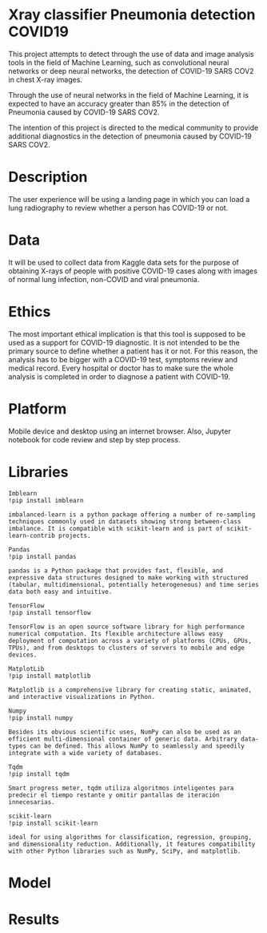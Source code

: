 # Xray classifier Pneumonia detection COVID19
This project attempts to detect through the use of data and image analysis tools in the field of Machine Learning, such as convolutional neural networks or deep neural networks, the detection of COVID-19 SARS COV2 in chest X-ray images.

Through the use of neural networks in the field of Machine Learning, it is expected to have an accuracy greater than 85% in the detection of Pneumonia caused by COVID-19 SARS COV2.

The intention of this project is directed to the medical community to provide additional diagnostics in the detection of pneumonia caused by COVID-19 SARS COV2.

# Description
The user experience will be using a landing page in which you can load a lung radiography to review whether a person has COVID-19 or not.

# Data
It will be used to collect data from Kaggle data sets for the purpose of obtaining X-rays of people with positive COVID-19 cases along with images of normal lung infection, non-COVID and viral pneumonia.

# Ethics
The most important ethical implication is that this tool is supposed to be used as a support for COVID-19 diagnostic. It is not intended to be the primary source to define whether a patient has it or not. For this reason, the analysis has to be bigger with a COVID-19 test, symptoms review and medical record. Every hospital or doctor has to make sure the whole analysis is completed in order to diagnose a patient with COVID-19. 

# Platform
Mobile device and desktop using an internet browser. Also, Jupyter notebook for code review and step by step process.

# Libraries
```
Imblearn
!pip install imblearn

imbalanced-learn is a python package offering a number of re-sampling techniques commonly used in datasets showing strong between-class imbalance. It is compatible with scikit-learn and is part of scikit-learn-contrib projects.
```
```
Pandas
!pip install pandas

pandas is a Python package that provides fast, flexible, and expressive data structures designed to make working with structured (tabular, multidimensional, potentially heterogeneous) and time series data both easy and intuitive.
```
```
TensorFlow
!pip install tensorflow

TensorFlow is an open source software library for high performance numerical computation. Its flexible architecture allows easy deployment of computation across a variety of platforms (CPUs, GPUs, TPUs), and from desktops to clusters of servers to mobile and edge devices.
```
```
MatplotLib
!pip install matplotlib

Matplotlib is a comprehensive library for creating static, animated, and interactive visualizations in Python.
```
```
Numpy
!pip install numpy

Besides its obvious scientific uses, NumPy can also be used as an efficient multi-dimensional container of generic data. Arbitrary data-types can be defined. This allows NumPy to seamlessly and speedily integrate with a wide variety of databases.
```
```
Tqdm
!pip install tqdm

Smart progress meter, tqdm utiliza algoritmos inteligentes para predecir el tiempo restante y omitir pantallas de iteración innecesarias.
```
```
scikit-learn
!pip install scikit-learn

ideal for using algorithms for classification, regression, grouping, and dimensionality reduction. Additionally, it features compatibility with other Python libraries such as NumPy, SciPy, and matplotlib.
```
# Model
# Results
